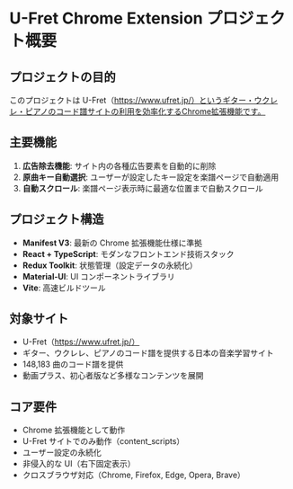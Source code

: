 # U-Fret Chrome Extension プロジェクト概要

## プロジェクトの目的

このプロジェクトは U-Fret（https://www.ufret.jp/）というギター・ウクレレ・ピアノのコード譜サイトの利用を効率化するChrome拡張機能です。

## 主要機能

1. **広告除去機能**: サイト内の各種広告要素を自動的に削除
2. **原曲キー自動選択**: ユーザーが設定したキー設定を楽譜ページで自動適用
3. **自動スクロール**: 楽譜ページ表示時に最適な位置まで自動スクロール

## プロジェクト構造

- **Manifest V3**: 最新の Chrome 拡張機能仕様に準拠
- **React + TypeScript**: モダンなフロントエンド技術スタック
- **Redux Toolkit**: 状態管理（設定データの永続化）
- **Material-UI**: UI コンポーネントライブラリ
- **Vite**: 高速ビルドツール

## 対象サイト

- U-Fret（https://www.ufret.jp/）
- ギター、ウクレレ、ピアノのコード譜を提供する日本の音楽学習サイト
- 148,183 曲のコード譜を提供
- 動画プラス、初心者版など多様なコンテンツを展開

## コア要件

- Chrome 拡張機能として動作
- U-Fret サイトでのみ動作（content_scripts）
- ユーザー設定の永続化
- 非侵入的な UI（右下固定表示）
- クロスブラウザ対応（Chrome, Firefox, Edge, Opera, Brave）
